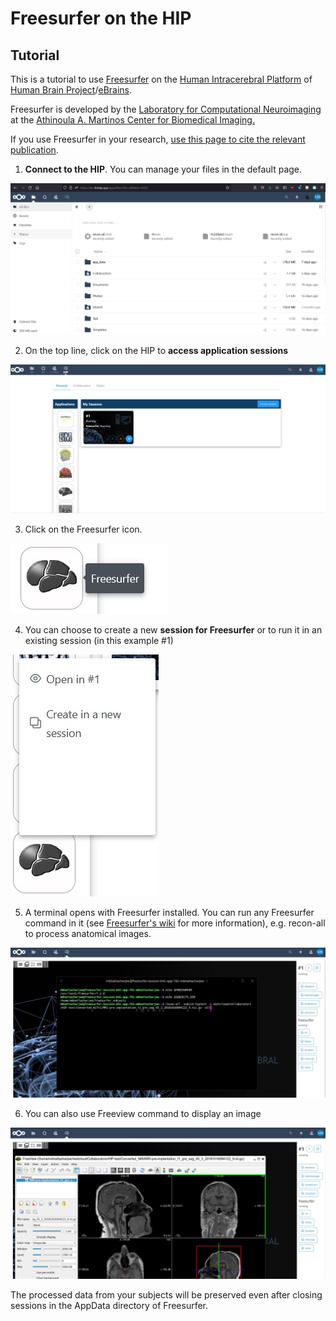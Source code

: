 # Freesurfer on the HIP



## Tutorial

This is a tutorial to use [Freesurfer](https://surfer.nmr.mgh.harvard.edu) on the [Human Intracerebral Platform](https://www.humanbrainproject.eu/en/medicine/human-intracerebral-eeg-platform/) of [Human Brain Project](https://www.humanbrainproject.eu)/[eBrains](https://ebrains.eu/).

Freesurfer is developed by the [Laboratory for Computational Neuroimaging](http://martinos.org/lcn/) at the [Athinoula A. Martinos Center for Biomedical Imaging.](http://martinos.org/)

If you use Freesurfer in your research, [use this page to cite the relevant publication](https://surfer.nmr.mgh.harvard.edu/fswiki/FreeSurferMethodsCitation).

1. **Connect to the HIP**. You can manage your files in the default page.

![Files](img/hip-freesurfer\Files.JPG)

2. On the top line, click on the HIP to **access application sessions**

![Apps](img/hip-freesurfer\Apps.JPG)

3. Click on the Freesurfer icon. 

![FreesurferIcon](img/hip-freesurfer\FreesurferIcon.JPG)

4. You can choose to create a new **session for Freesurfer** or to run it in an existing session (in this example #1)

![OpenSession](img/hip-freesurfer\OpenSession.JPG)

5. A terminal opens with Freesurfer installed. You can run any Freesurfer command in it (see [Freesurfer's wiki](https://surfer.nmr.mgh.harvard.edu/fswiki/FreeSurferWiki) for more information), e.g. recon-all to process anatomical images.

![SessionRunFreesurfer](img/hip-freesurfer\SessionRunFreesurfer.JPG)

6. You can also use Freeview command to display an image

![Freeview](img/hip-freesurfer\Freeview.JPG)



The processed data from your subjects will be preserved even after closing sessions in the AppData directory of Freesurfer.

